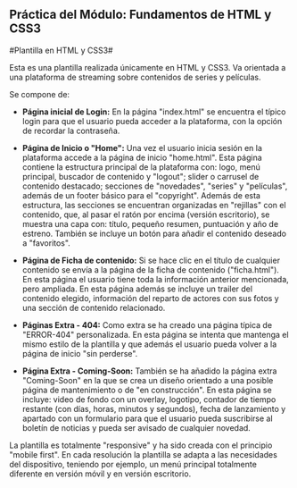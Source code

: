 ## Práctica del Módulo: Fundamentos de HTML y CSS3 ##

#Plantilla en HTML y CSS3#

Esta es una plantilla realizada únicamente en HTML y CSS3. Va orientada a 
una plataforma de streaming sobre contenidos de series y películas.

Se compone de:

- **Página inicial de Login:** En la página "index.html" se encuentra el típico login para que el usuario pueda acceder a la plataforma, con la opción de recordar la contraseña.

- **Página de Inicio o "Home":** Una vez el usuario inicia sesión en la plataforma accede a la página de inicio "home.html". Esta página contiene la estructura principal de la plataforma con: logo, menú principal, buscador de contenido y "logout"; slider o carrusel de contenido destacado; secciones de "novedades", "series" y "películas", además de un footer básico para el "copyright". Además de esta estructura, las secciones se encuentran organizadas en "rejillas" con el contenido, que, al pasar el ratón por encima (versión escritorio), se muestra una capa con: título, pequeño resumen, puntuación y año de estreno. También se incluye un botón para añadir el contenido deseado a "favoritos".

- **Página de Ficha de contenido:** Si se hace clic en el título de cualquier contenido se envía a la página de la ficha de contenido ("ficha.html"). En esta página el usuario tiene toda la información anterior mencionada, pero ampliada. En esta página además se incluye un trailer del contenido elegido, información del reparto de actores con sus fotos y una sección de contenido relacionado.

- **Páginas Extra - 404:** Como extra se ha creado una página típica de "ERROR-404" personalizada. En esta página se intenta que mantenga el mismo estilo de la plantilla y que además el usuario pueda volver a la página de inicio "sin perderse".

- **Página Extra - Coming-Soon:** También se ha añadido la página extra "Coming-Soon" en la que se crea un diseño orientado a una posible página de mantenimiento o de "en construcción". En esta página se incluye: video de fondo con un overlay, logotipo, contador de tiempo restante (con días, horas, minutos y segundos), fecha de lanzamiento y apartado con un formulario para que el usuario pueda suscribirse al boletín de noticias y pueda ser avisado de cualquier novedad.

La plantilla es totalmente "responsive" y ha sido creada con el principio "mobile first". En cada resolución la plantilla se adapta a las necesidades del dispositivo, teniendo por ejemplo, un menú principal totalmente diferente en versión móvil y en versión escritorio.
